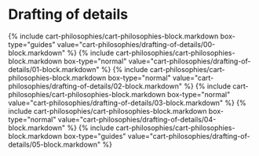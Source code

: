 <div data-role="collapsible" data-inset="false">
<h1 class="cart-collapsible-div">Drafting of details</h1>

<div class="cart-philosophies-wrapper">
{% include cart-philosophies/cart-philosophies-block.markdown box-type="guides" value="cart-philosophies/drafting-of-details/00-block.markdown" %}
{% include cart-philosophies/cart-philosophies-block.markdown box-type="normal" value="cart-philosophies/drafting-of-details/01-block.markdown" %}
{% include cart-philosophies/cart-philosophies-block.markdown box-type="normal" value="cart-philosophies/drafting-of-details/02-block.markdown" %}
{% include cart-philosophies/cart-philosophies-block.markdown box-type="normal" value="cart-philosophies/drafting-of-details/03-block.markdown" %}
{% include cart-philosophies/cart-philosophies-block.markdown box-type="normal" value="cart-philosophies/drafting-of-details/04-block.markdown" %}
{% include cart-philosophies/cart-philosophies-block.markdown box-type="guides" value="cart-philosophies/drafting-of-details/05-block.markdown" %}
</div>

</div>